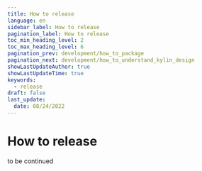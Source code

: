 ```yaml
---
title: How to release
language: en
sidebar_label: How to release
pagination_label: How to release
toc_min_heading_level: 2
toc_max_heading_level: 6
pagination_prev: development/how_to_package
pagination_next: development/how_to_understand_kylin_design
showLastUpdateAuthor: true
showLastUpdateTime: true
keywords:
  - release
draft: false
last_update:
  date: 08/24/2022
---
```


# How to release

to be continued